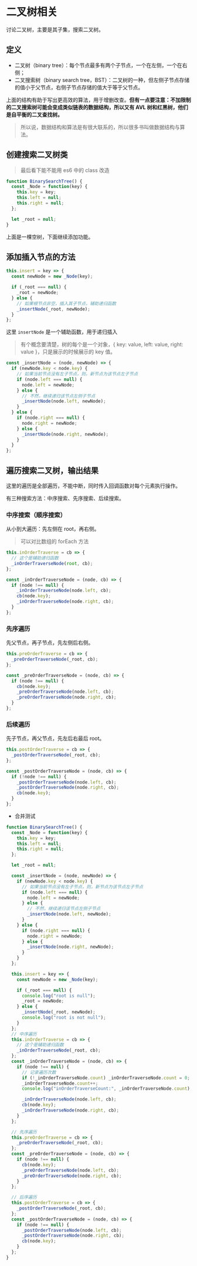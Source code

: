 # 二叉树相关

讨论二叉树，主要是其子集，搜索二叉树。

## 定义

- 二叉树（binary tree）：每个节点最多有两个子节点，一个在左侧，一个在右侧；
- 二叉搜索树（binary search tree，BST）：二叉树的一种，但左侧子节点存储的值小于父节点，右侧子节点存储的值大于等于父节点。

上面的结构有助于写出更高效的算法，用于增删改查。**但有一点要注意：不加限制的二叉搜索树可能会变成类似链表的数据结构，所以又有 AVL 树和红黑树，他们是自平衡的二叉查找树。**

> 所以说，数据结构和算法是有很大联系的，所以很多书叫做数据结构与算法。

## 创建搜索二叉树类

> 最后看下能不能用 es6 中的 class 改造

```js
function BinarySearchTree() {
  const _Node = function(key) {
    this.key = key;
    this.left = null;
    this.right = null;
  };

  let _root = null;
}
```

上面是一棵空树，下面继续添加功能。

## 添加插入节点的方法

```js
this.insert = key => {
  const newNode = new _Node(key);

  if (_root === null) {
    _root = newNode;
  } else {
    // 如果根节点非空，插入其子节点，辅助递归函数
    _insertNode(_root, newNode);
  }
};
```

这里 `insertNode` 是一个辅助函数，用于递归插入

> 有个概念要清楚，树的每个是一个对象，{ key: value, left: value, right: value }，只是展示的时候展示的 key 值。

```js
const _insertNode = (node, newNode) => {
  if (newNode.key < node.key) {
    // 如果当前节点没有左子节点，则，新节点为该节点左子节点
    if (node.left === null) {
      node.left = newNode;
    } else {
      // 不然，继续递归该节点左侧子节点
      _insertNode(node.left, newNode);
    }
  } else {
    if (node.right === null) {
      node.right = newNode;
    } else {
      _insertNode(node.right, newNode);
    }
  }
};
```

## 遍历搜索二叉树，输出结果

这里的遍历是全部遍历，不能中断，同时传入回调函数对每个元素执行操作。

有三种搜索方法：中序搜索、先序搜索、后续搜索。

### 中序搜索（顺序搜索）

从小到大遍历：先左侧在 root，再右侧。

> 可以对比数组的 forEach 方法

```js
this.inOrderTraverse = cb => {
  // 这个是辅助递归函数
  _inOrderTraverseNode(root, cb);
};

const _inOrderTraverseNode = (node, cb) => {
  if (node !== null) {
    _inOrderTraverseNode(node.left, cb);
    cb(node.key);
    _inOrderTraverseNode(node.right, cb);
  }
};
```

### 先序遍历

先父节点，再子节点，先左侧后右侧。

```js
this.preOrderTraverse = cb => {
  _preOrderTraverseNode(_root, cb);
};

const _preOrderTraverseNode = (node, cb) => {
  if (node !== null) {
    cb(node.key);
    _preOrderTraverseNode(node.left, cb);
    _preOrderTraverseNode(node.right, cb);
  }
};
```

### 后续遍历

先子节点，再父节点，先左后右最后 root。

```js
this.postOrderTraverse = cb => {
  _postOrderTraverseNode(_root, cb);
};

const _postOrderTraverseNode = (node, cb) => {
  if (!node !== null) {
    _postOrderTraverseNode(node.left, cb);
    _postOrderTraverseNode(node.right, cb);
    cb(node.key);
  }
};
```

- 合并测试

```js
function BinarySearchTree() {
  const _Node = function(key) {
    this.key = key;
    this.left = null;
    this.right = null;
  };

  let _root = null;

  const _insertNode = (node, newNode) => {
    if (newNode.key < node.key) {
      // 如果当前节点没有左子节点，则，新节点为该节点左子节点
      if (node.left === null) {
        node.left = newNode;
      } else {
        // 不然，继续递归该节点左侧子节点
        _insertNode(node.left, newNode);
      }
    } else {
      if (node.right === null) {
        node.right = newNode;
      } else {
        _insertNode(node.right, newNode);
      }
    }
  };

  this.insert = key => {
    const newNode = new _Node(key);

    if (_root === null) {
      console.log("root is null");
      _root = newNode;
    } else {
      _insertNode(_root, newNode);
      console.log("root is not null");
    }
  };
  // 中序遍历
  this.inOrderTraverse = cb => {
    // 这个是辅助递归函数
    _inOrderTraverseNode(_root, cb);
  };
  const _inOrderTraverseNode = (node, cb) => {
    if (node !== null) {
      // 记录遍历次数
      if (!_inOrderTraverseNode.count) _inOrderTraverseNode.count = 0;
      _inOrderTraverseNode.count++;
      console.log("inOrderTraverseCount:", _inOrderTraverseNode.count);

      _inOrderTraverseNode(node.left, cb);
      cb(node.key);
      _inOrderTraverseNode(node.right, cb);
    }
  };

  // 先序遍历
  this.preOrderTraverse = cb => {
    _preOrderTraverseNode(_root, cb);
  };
  const _preOrderTraverseNode = (node, cb) => {
    if (node !== null) {
      cb(node.key);
      _preOrderTraverseNode(node.left, cb);
      _preOrderTraverseNode(node.right, cb);
    }
  };

  // 后序遍历
  this.postOrderTraverse = cb => {
    _postOrderTraverseNode(_root, cb);
  };
  const _postOrderTraverseNode = (node, cb) => {
    if (node !== null) {
      _postOrderTraverseNode(node.left, cb);
      _postOrderTraverseNode(node.right, cb);
      cb(node.key);
    }
  };
}
```
